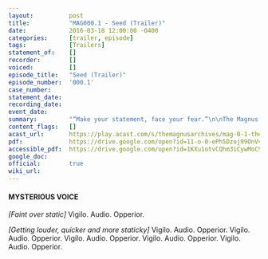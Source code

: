 ```yaml
---
layout:          post
title:           "MAG000.1 - Seed (Trailer)"
date:            2016-03-18 12:00:00 -0400
categories:      [trailer, episode]
tags:            [Trailers]
statement_of:    []
recorder:        []
voiced:          []
episode_title:   "Seed (Trailer)"
episode_number:  '000.1'
case_number:     
statement_date:  
recording_date:  
event_date:      
summary:         "“Make your statement, face your fear.”\n\nThe Magnus Archives is a weekly horror fiction podcast released every Thursday featuring guest actors, short stories, serial plots and more.\n\nComing March 24th 2016."
content_flags:   []
acast_url:       https://play.acast.com/s/themagnusarchives/mag-0-1-the-magnus-archives-seed
pdf:             https://drive.google.com/open?id=11-o-0-ePh5Dzoj99OnVv785uGciq_5R0
accessible_pdf:  https://drive.google.com/open?id=1KXu1otvCQhm3iCywMoCS7nKVz0ZS-yZx
google_doc:      
official:        true
wiki_url:        
---
```


#### MYSTERIOUS VOICE

_[Faint over static]_ Vigilo. Audio. Opperior.

_[Getting louder, quicker and more staticky]_
Vigilo. Audio. Opperior.
Vigilo. Audio. Opperior.
Vigilo. Audio. Opperior.
Vigilo. Audio. Opperior.
Vigilo. Audio. Opperior.